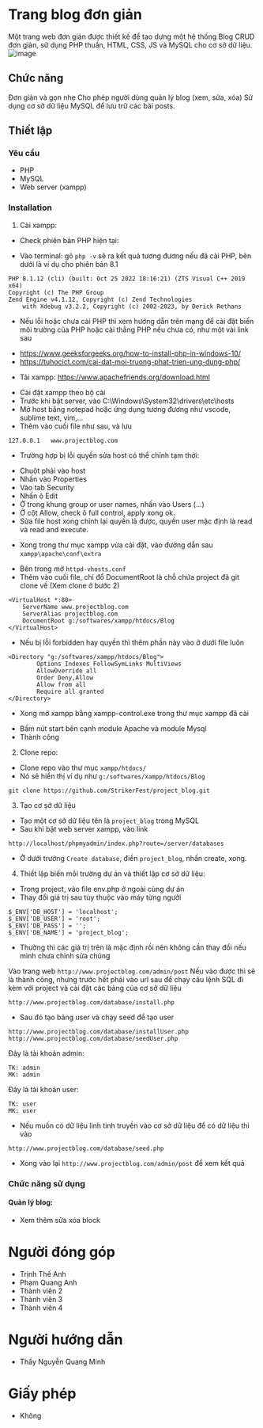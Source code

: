 # Trang blog đơn giản
Một trang web đơn giản được thiết kế để tạo dựng một hệ thống Blog CRUD đơn giản, sử dụng PHP thuần, HTML, CSS, JS và MySQL cho cơ sở dữ liệu.
![image](https://github.com/StrikerFest/project_blog/assets/72716233/67e553ac-503a-471d-8a9e-47a46535352a)

## Chức năng
Đơn giản và gọn nhẹ
Cho phép người dùng quản lý blog (xem, sửa, xóa)
Sử dụng cơ sở dữ liệu MySQL để lưu trữ các bài posts.

## Thiết lập
### Yêu cầu
- PHP
- MySQL
- Web server (xampp)

### Installation

1. Cài xampp:
- Check phiên bản PHP hiện tại:
+ Vào terminal: gõ `php -v` sẽ ra kết quả tương đương nếu đã cài PHP, bên dưới là ví dụ cho phiên bản 8.1

```
PHP 8.1.12 (cli) (built: Oct 25 2022 18:16:21) (ZTS Visual C++ 2019 x64)
Copyright (c) The PHP Group
Zend Engine v4.1.12, Copyright (c) Zend Technologies
    with Xdebug v3.2.2, Copyright (c) 2002-2023, by Derick Rethans    
```

- Nếu lỗi hoặc chưa cài PHP thì xem hướng dẫn trên mạng để cài đặt biến môi trường của PHP hoặc cài thẳng PHP nếu chưa có, như một vài link sau
+ https://www.geeksforgeeks.org/how-to-install-php-in-windows-10/
+ https://tuhocict.com/cai-dat-moi-truong-phat-trien-ung-dung-php/

- Tải xampp: https://www.apachefriends.org/download.html
+ Cài đặt xampp theo bộ cài
+ Trước khi bật server, vào C:\Windows\System32\drivers\etc\hosts
+ Mở host bằng notepad hoặc ứng dụng tương đương như vscode, sublime text, vim,...
+ Thêm vào cuối file như sau, và lưu
```
127.0.0.1   www.projectblog.com
```
- Trường hợp bị lỗi quyền sửa host có thể chỉnh tạm thời:
+ Chuột phải vào host
+ Nhấn vào Properties
+ Vào tab Security
+ Nhấn ô Edit
+ Ở trong khung group or user names, nhấn vào Users (...)
+ Ở cột Allow, check ô full control, apply xong ok.
+ Sửa file host xong chỉnh lại quyền là được, quyền user mặc định là read và read and execute.

- Xong trong thư mục xampp vừa cài đặt, vào đường dẫn sau `xampp\apache\conf\extra`
+ Bên trong mở `httpd-vhosts.conf`
+ Thêm vào cuối file, chỉ đổ DocumentRoot là chỗ chứa project đã git clone về (Xem clone ở bước 2)
```
<VirtualHost *:80>
    ServerName www.projectblog.com
    ServerAlias projectblog.com
    DocumentRoot g:/softwares/xampp/htdocs/Blog
</VirtualHost>
```

- Nếu bị lỗi forbidden hay quyền thì thêm phần này vào ở dưới file luôn
```
<Directory "g:/softwares/xampp/htdocs/Blog">
        Options Indexes FollowSymLinks MultiViews
        AllowOverride all
        Order Deny,Allow
        Allow from all
        Require all granted
</Directory>

```

- Xong mở xampp bằng xampp-control.exe trong thư mục xampp đã cài
+ Bấm nút start bên cạnh module Apache và module Mysql
+ Thành công

2. Clone repo:
- Clone repo vào thư mục `xampp/htdocs/`
- Nó sẽ hiển thị ví dụ như `g:/softwares/xampp/htdocs/Blog`

```
git clone https://github.com/StrikerFest/project_blog.git
```

3. Tạo cơ sở dữ liệu
- Tạo một cơ sở dữ liệu tên là `project_blog` trong MySQL
- Sau khi bật web server xampp, vào link 
```
http://localhost/phpmyadmin/index.php?route=/server/databases
```
- Ở dưới trường `Create database`, điền `project_blog`, nhấn create, xong.

4. Thiết lập biến môi trường dự án và thiết lập cơ sở dữ liệu:
- Trong project, vào file env.php ở ngoài cùng dự án
- Thay đổi giá trị sau tùy thuộc vào máy từng người
```
$_ENV['DB_HOST'] = 'localhost';
$_ENV['DB_USER'] = 'root';
$_ENV['DB_PASS'] = '';
$_ENV['DB_NAME'] = 'project_blog';
```
- Thường thì các giá trị trên là mặc định rồi nên không cần thay đổi nếu mình chưa chỉnh sửa chúng

Vào trang web `http://www.projectblog.com/admin/post`
Nếu vào được thì sẽ là thành công, nhưng trước hết phải vào url sau để chạy câu lệnh SQL đi kèm với project và cài đặt các bảng của cơ sở dữ liệu
```
http://www.projectblog.com/database/install.php
```

- Sau đó tạo bảng user và chạy seed để tạo user
```
http://www.projectblog.com/database/installUser.php
http://www.projectblog.com/database/seedUser.php
```

Đây là tài khoản admin:
```
TK: admin
MK: admin
```

Đây là tài khoản user:
```
TK: user
MK: user
```

- Nếu muốn có dữ liệu linh tinh truyền vào cơ sở dữ liệu để có dữ liệu thì vào
```
http://www.projectblog.com/database/seed.php
```

- Xong vào lại `http://www.projectblog.com/admin/post` để xem kết quả

### Chức năng sử dụng

#### Quản lý blog:
- Xem thêm sửa xóa block

# Người đóng góp
- Trịnh Thế Anh
- Phạm Quang Anh
- Thành viên 2
- Thành viên 3
- Thành viên 4

# Người hướng dẫn
- Thầy Nguyễn Quang Minh

# Giấy phép
- Không
